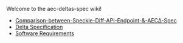 Welcome to the aec-deltas-spec wiki!

* [Comparison-between-Speckle-Diff-API-Endpoint-&-AEC∆-Spec](./Comparison-between-Speckle-Diff-API-Endpoint-&-AEC∆-Spec.md)
* [Delta Specification](./Delta-Specification.md)
* [Software Requirements](./Software-Requirements.md)